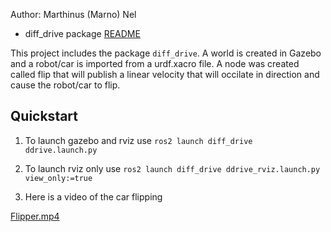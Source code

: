Author: Marthinus (Marno) Nel

- diff_drive package [README](https://github.com/ME495-EmbeddedSystems/homework3-Marnonel6/tree/main/diff_drive#readme)

This project includes the package `diff_drive`. A world is created in Gazebo and a robot/car is imported from a urdf.xacro file.
A node was created called flip that will publish a linear velocity that will occilate in direction and cause the robot/car to flip.

## Quickstart
1. To launch gazebo and rviz use `ros2 launch diff_drive ddrive.launch.py`
2. To launch rviz only use `ros2 launch diff_drive ddrive_rviz.launch.py view_only:=true`

3. Here is a video of the car flipping

  [Flipper.mp4](https://user-images.githubusercontent.com/60977336/201008422-60a2b429-58e1-496b-9c67-0b6132a3cd67.mp4)
